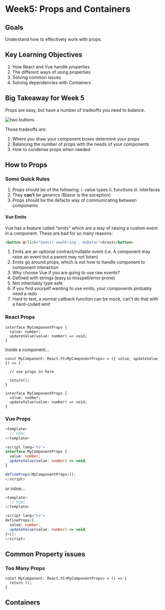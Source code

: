 # Week5: Props and Containers

## Goals

Understand how to effectively work with props.

## Key Learning Objectives

1. How React and Vue handle properties
2. The different ways of using properties
3. Solving common issues
4. Solving dependencies with Containers

## Big Takeaway for Week 5

Props are easy, but have a number of tradeoffs you need to balance.

![two buttons](https://imgflip.com/s/meme/Two-Buttons.jpg)

Those tradeoffs are:

1. Where you draw your component boxes determine your props
2. Balancing the number of props with the needs of your components
3. How to condense props when needed

## How to Props

### Some Quick Rules

1. Props should be of the following:
    i. value types
    ii. functions
    iii. interfaces
2. They **can't** be generics (Blazor is the exception)
3. Props should be the defacto way of communicating between components

#### Vue Emits

Vue has a feature called "emits" which are a way of raising a custom event in a component. These are bad for so many reasons:

```html
<button @click="$emit('ewwString', myData)">Gross</button>
```

1. Emits are an optional contract/nullable event (i.e. A component may raise an event but a parent may not listen)
2. Emits go around props, which is not how to handle component to component interaction
3. Why choose Vue if you are going to use raw events?
4. Defined with strings (easy to misspell/error prone)
5. Not inheritably type safe
6. If you find yourself wanting to use emits, your components probably need a redo
7. Hard to test, a normal callback function can be mock, can't do that with a hard-coded emit

### React Props

```tsx
interface MyComponentProps {
  value: number;
  updateValue(value: number) => void;
}
```

Inside a component...

```tsx
const MyComponent: React.FC<MyComponentProps> = ({ value, updateValue }) => {

  // use props in here

  return();
}

interface MyComponentProps {
  value: number;
  updateValue(value: number) => void;
}
```

### Vue Props

```typescript
<template>
  // html
</template>

<script lang="ts">
interface MyComponentProps {
  value: number;
  updateValue(value: number) => void;
}

defineProps<MyComponentProps>();
</script>
```

or inline...

```typescript
<template>
  // html
</template>

<script lang="ts">
defineProps<{
  value: number;
  updateValue(value: number) => void;
}>();
</script>
```

## Common Property issues

### Too Many Props

```tsx
const MyComponent: React.FC<MyComponentProps> = () => {
  return ();
}

```


## Containers


